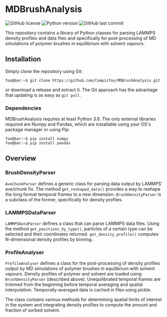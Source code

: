 # MDBrushAnalysis
![GitHub license](https://img.shields.io/github/license/Compizfox/MDBrushAnalysis)
![Python version](https://img.shields.io/badge/Python-%3E3.6-orange)
![GitHub last commit](https://img.shields.io/github/last-commit/Compizfox/MDBrushAnalysis)

This repository contains a library of Python classes for parsing LAMMPS density profiles and data files and specifically
for post-processing of MD simulations of polymer brushes in equilibrium with solvent vapours.

## Installation
Simply clone the repository using Git:

```console
foo@bar:~$ git clone https://github.com/Compizfox/MDBrushAnalysis.git
```

or download a release and extract it. The Git approach has the advantage that updating is as easy as `git pull`.

### Dependencies
MDBrushAnalysis requires at least Python 3.6. The only external libraries required are Numpy and Pandas, which are
installable using your OS's package manager or using Pip:

```console
foo@bar:~$ pip install numpy
foo@bar:~$ pip install pandas
```

## Overview
### BrushDensityParser
`AveChunkParser` defines a generic class for parsing data output by LAMMPS' ave/chunk fix. The method
`get_reshaped_data()` provides a way to reshape the long format temporal frames to a new dimension. `BrushDensityParser`
is a subclass of the former, specifically for density profiles.

### LAMMPSDataParser
`LAMMPSDataParser` defines a class that can parse LAMMPS data files. Using the method `get_positions_by_type()`,
particles of a certain type can be selected and their coordinates returned. `get_density_profile()` computes
N-dimensional density profiles by binning.

### ProfileAnalyser
`ProfileAnalyser` defines a class for the post-processing of density profiles output by MD simulations of polymer
brushes in equilibrium with solvent vapours. Density profiles of polymer and solvent are loaded using
`BrushDensityParser` (described above). Unequilibrated temporal frames are trimmed from the beginning before temporal
averaging and spatial interpolation. Temporally-averaged data is cached in files using pickle.

The class contains various methods for determining spatial limits of interest in the system and integrating density
profiles to compute the amount and fraction of sorbed solvent.
